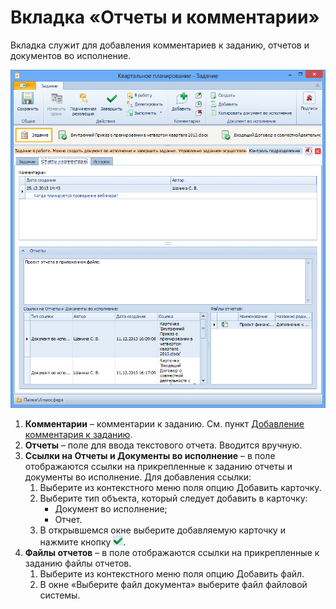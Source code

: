 # Вкладка «Отчеты и комментарии»

Вкладка служит для добавления комментариев к заданию, отчетов и документов во исполнение.

![Вкладка «Отчеты и комментарии» карточки задание По резолюции](img/Task_by_Resol_Tab_Report_and_Comments.png "Вкладка «Отчеты и комментарии» карточки задание По резолюции")

1. **Комментарии** – комментарии к заданию. См. пункт [Добавление комментария к заданию](Add_Comments_Task.md).
2. **Отчеты** – поле для ввода текстового отчета. Вводится вручную.
3. **Ссылки на Отчеты и Документы во исполнение** – в поле отображаются ссылки на прикрепленные к заданию отчеты и документы во исполнение. Для добавления ссылки:
   1. Выберите из контекстного меню поля опцию Добавить карточку.
   2. Выберите тип объекта, который следует добавить в карточку: 
      - Документ во исполнение;
      - Отчет.
   3. В открывшемся окне выберите добавляемую карточку и нажмите кнопку ![](img/Buttons/Select.png).
4. **Файлы отчетов** – в поле отображаются ссылки на прикрепленные к заданию файлы отчетов.
   1. Выберите из контекстного меню поля опцию Добавить файл.
   2. В окне «Выберите файл документа» выберите файл файловой системы.

